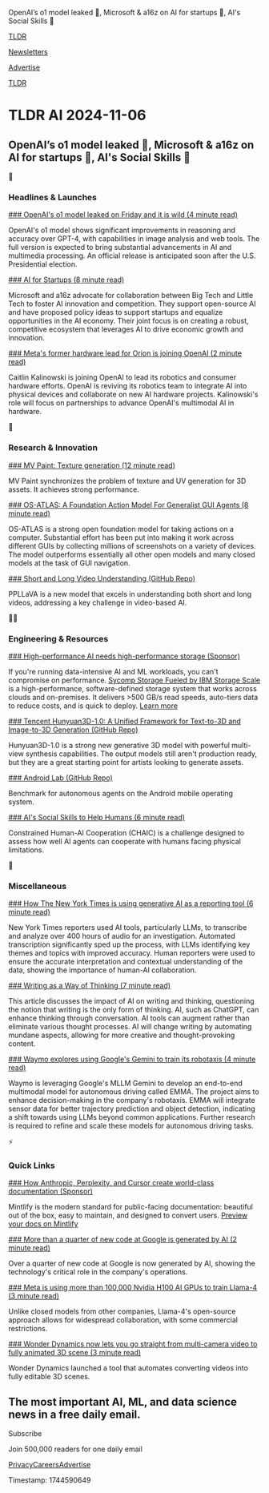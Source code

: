 OpenAI’s o1 model leaked 👋, Microsoft & a16z on AI for startups 🚀, AI's Social Skills 👋

[TLDR](/)

[Newsletters](/newsletters)

[Advertise](https://advertise.tldr.tech/)

[TLDR](/)

# TLDR AI 2024-11-06

## OpenAI’s o1 model leaked 👋, Microsoft & a16z on AI for startups 🚀, AI's Social Skills 👋

🚀

### Headlines & Launches

[### OpenAI's o1 model leaked on Friday and it is wild (4 minute read)](https://www.tomsguide.com/ai/chatgpt/openais-o1-model-leaked-on-friday-and-it-is-wild-heres-what-happened?utm_source=tldrai)

OpenAI's o1 model shows significant improvements in reasoning and accuracy over GPT-4, with capabilities in image analysis and web tools. The full version is expected to bring substantial advancements in AI and multimedia processing. An official release is anticipated soon after the U.S. Presidential election.

[### AI for Startups (8 minute read)](https://blogs.microsoft.com/on-the-issues/2024/11/01/ai-for-startups/?utm_source=tldrai)

Microsoft and a16z advocate for collaboration between Big Tech and Little Tech to foster AI innovation and competition. They support open-source AI and have proposed policy ideas to support startups and equalize opportunities in the AI economy. Their joint focus is on creating a robust, competitive ecosystem that leverages AI to drive economic growth and innovation.

[### Meta's former hardware lead for Orion is joining OpenAI (2 minute read)](https://techcrunch.com/2024/11/04/metas-former-hardware-lead-for-orion-is-joining-openai/?utm_source=tldrai)

Caitlin Kalinowski is joining OpenAI to lead its robotics and consumer hardware efforts. OpenAI is reviving its robotics team to integrate AI into physical devices and collaborate on new AI hardware projects. Kalinowski's role will focus on partnerships to advance OpenAI's multimodal AI in hardware.

🧠

### Research & Innovation

[### MV Paint: Texture generation (12 minute read)](https://mvpaint.github.io/?utm_source=tldrai)

MV Paint synchronizes the problem of texture and UV generation for 3D assets. It achieves strong performance.

[### OS-ATLAS: A Foundation Action Model For Generalist GUI Agents (8 minute read)](https://osatlas.github.io/?utm_source=tldrai)

OS-ATLAS is a strong open foundation model for taking actions on a computer. Substantial effort has been put into making it work across different GUIs by collecting millions of screenshots on a variety of devices. The model outperforms essentially all other open models and many closed models at the task of GUI navigation.

[### Short and Long Video Understanding (GitHub Repo)](https://github.com/farewellthree/ppllava?utm_source=tldrai)

PPLLaVA is a new model that excels in understanding both short and long videos, addressing a key challenge in video-based AI.

👨‍💻

### Engineering & Resources

[### High-performance AI needs high-performance storage (Sponsor)](https://8836699.hs-sites.com/sycomp-storage-sc24?utm_source=tldrai)

If you're running data-intensive AI and ML workloads, you can't compromise on performance. [Sycomp Storage Fueled by IBM Storage Scale](https://8836699.hs-sites.com/sycomp-storage-sc24) is a high-performance, software-defined storage system that works across clouds and on-premises. It delivers >500 GB/s read speeds, auto-tiers data to reduce costs, and is quick to deploy. [Learn more](https://8836699.hs-sites.com/sycomp-storage-sc24)

[### Tencent Hunyuan3D-1.0: A Unified Framework for Text-to-3D and Image-to-3D Generation (GitHub Repo)](https://github.com/tencent/Hunyuan3D-1?utm_source=tldrai)

Hunyuan3D-1.0 is a strong new generative 3D model with powerful multi-view synthesis capabilities. The output models still aren't production ready, but they are a great starting point for artists looking to generate assets.

[### Android Lab (GitHub Repo)](https://github.com/THUDM/Android-Lab?utm_source=tldrai)

Benchmark for autonomous agents on the Android mobile operating system.

[### AI's Social Skills to Help Humans (6 minute read)](https://vis-www.cs.umass.edu/CHAIC/?utm_source=tldrai)

Constrained Human-AI Cooperation (CHAIC) is a challenge designed to assess how well AI agents can cooperate with humans facing physical limitations.

🎁

### Miscellaneous

[### How The New York Times is using generative AI as a reporting tool (6 minute read)](https://arstechnica.com/ai/2024/10/the-new-york-times-shows-how-ai-can-aid-reporters-without-replacing-them/?utm_source=tldrai)

New York Times reporters used AI tools, particularly LLMs, to transcribe and analyze over 400 hours of audio for an investigation. Automated transcription significantly sped up the process, with LLMs identifying key themes and topics with improved accuracy. Human reporters were used to ensure the accurate interpretation and contextual understanding of the data, showing the importance of human-AI collaboration.

[### Writing as a Way of Thinking (7 minute read)](https://every.to/chain-of-thought/writing-as-a-way-of-thinking?utm_source=tldrai)

This article discusses the impact of AI on writing and thinking, questioning the notion that writing is the only form of thinking. AI, such as ChatGPT, can enhance thinking through conversation. AI tools can augment rather than eliminate various thought processes. AI will change writing by automating mundane aspects, allowing for more creative and thought-provoking content.

[### Waymo explores using Google's Gemini to train its robotaxis (4 minute read)](https://www.theverge.com/2024/10/30/24283516/waymo-google-gemini-llm-ai-robotaxi?utm_source=tldrai)

Waymo is leveraging Google's MLLM Gemini to develop an end-to-end multimodal model for autonomous driving called EMMA. The project aims to enhance decision-making in the company's robotaxis. EMMA will integrate sensor data for better trajectory prediction and object detection, indicating a shift towards using LLMs beyond common applications. Further research is required to refine and scale these models for autonomous driving tasks.

⚡️

### Quick Links

[### How Anthropic, Perplexity, and Cursor create world-class documentation (Sponsor)](https://go.mintlify.com/qmSrFhv?utm_source=tldrai)

Mintlify is the modern standard for public-facing documentation: beautiful out of the box, easy to maintain, and designed to convert users. [Preview your docs on Mintlify](https://go.mintlify.com/1jVH0EO)

[### More than a quarter of new code at Google is generated by AI (2 minute read)](https://www.theverge.com/2024/10/29/24282757/google-new-code-generated-ai-q3-2024?utm_source=tldrai)

Over a quarter of new code at Google is now generated by AI, showing the technology's critical role in the company's operations.

[### Meta is using more than 100,000 Nvidia H100 AI GPUs to train Llama-4 (3 minute read)](https://www.tomshardware.com/tech-industry/artificial-intelligence/meta-is-using-more-than-100-000-nvidia-h100-ai-gpus-to-train-llama-4-mark-zuckerberg-says-that-llama-4-is-being-trained-on-a-cluster-bigger-than-anything-that-ive-seen?utm_source=tldrai)

Unlike closed models from other companies, Llama-4's open-source approach allows for widespread collaboration, with some commercial restrictions.

[### Wonder Dynamics now lets you go straight from multi-camera video to fully animated 3D scene (3 minute read)](https://techcrunch.com/2024/10/30/wonder-dynamics-now-lets-you-go-straight-from-multi-camera-video-to-fully-animated-3d-scene/?utm_source=tldrai)

Wonder Dynamics launched a tool that automates converting videos into fully editable 3D scenes.

## The most important AI, ML, and data science news in a free daily email.

Subscribe

Join 500,000 readers for one daily email

[Privacy](/privacy)[Careers](https://jobs.ashbyhq.com/tldr.tech)[Advertise](/ai/advertise)

Timestamp: 1744590649